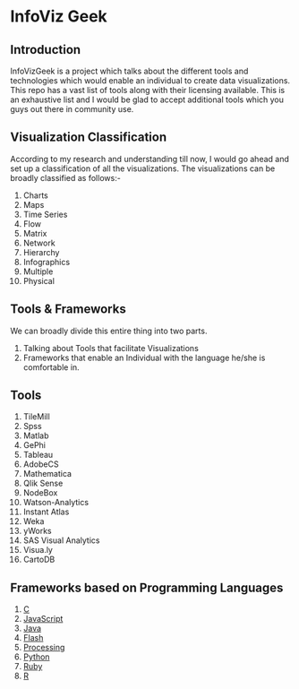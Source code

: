 InfoViz Geek 
==========

Introduction
---------------
InfoVizGeek is a project which talks about the different tools and technologies which would enable an individual to create data visualizations. This repo has a vast list of tools along with their licensing available. This is an exhaustive list and I would be glad to accept additional tools which you guys out there in community use.

Visualization Classification
--------------------------------
According to my research and understanding till now, I would go ahead and set up a classification of all the visualizations. The visualizations can be broadly classified  as follows:-

 1. Charts
 2. Maps
 3. Time Series
 4. Flow
 5. Matrix
 6. Network
 7. Hierarchy
 8. Infographics
 9. Multiple
 10. Physical

Tools & Frameworks
-------------------------
We can broadly divide this entire thing into two parts. 

 1. Talking about Tools that facilitate Visualizations
 2. Frameworks that enable an Individual with the language he/she is comfortable in. 

Tools
-------

 1. TileMill
 2. Spss
 3. Matlab
 4. GePhi
 5. Tableau
 6. AdobeCS
 7. Mathematica
 8. Qlik Sense
 9. NodeBox
 10. Watson-Analytics
 11. Instant Atlas
 12. Weka
 13. yWorks
 14. SAS Visual Analytics
 15. Visua.ly
 16. CartoDB

Frameworks based on Programming Languages
--------------------------------------------------------

 1. [C](https://github.com/shivkumarganesh/InfoVizGeek/wiki/C)
 2. [JavaScript](https://github.com/shivkumarganesh/InfoVizGeek/wiki/JavaScript)
 3. [Java](https://github.com/shivkumarganesh/InfoVizGeek/wiki/Java)
 4. [Flash](https://github.com/shivkumarganesh/InfoVizGeek/wiki/Flash)
 5. [Processing](https://github.com/shivkumarganesh/InfoVizGeek/wiki/Processing)
 6. [Python](https://github.com/shivkumarganesh/InfoVizGeek/wiki/Python)
 7. [Ruby](https://github.com/shivkumarganesh/InfoVizGeek/wiki/Ruby)
 8. [R](https://github.com/shivkumarganesh/InfoVizGeek/wiki/R)
